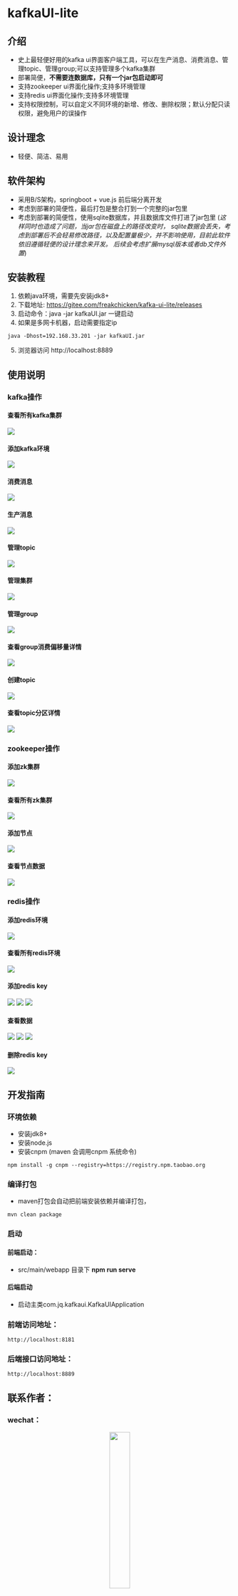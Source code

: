 # kafkaUI-lite

## 介绍
- 史上最轻便好用的kafka ui界面客户端工具，可以在生产消息、消费消息、管理topic、管理group;可以支持管理多个kafka集群
- 部署简便，**不需要连数据库，只有一个jar包启动即可**
- 支持zookeeper ui界面化操作;支持多环境管理
- 支持redis ui界面化操作;支持多环境管理
- 支持权限控制，可以自定义不同环境的新增、修改、删除权限；默认分配只读权限，避免用户的误操作

## 设计理念
- 轻便、简洁、易用

## 软件架构
- 采用B/S架构，springboot + vue.js 前后端分离开发
- 考虑到部署的简便性，最后打包是整合打到一个完整的jar包里
- 考虑到部署的简便性，使用sqlite数据库，并且数据库文件打进了jar包里 (*这样同时也造成了问题，当jar包在磁盘上的路径改变时，
sqlite数据会丢失，考虑到部署后不会轻易修改路径，以及配置量极少，并不影响使用，目前此软件依旧遵循轻便的设计理念来开发。
后续会考虑扩展mysql版本或者db文件外置*)


## 安装教程

1.  依赖java环境，需要先安装jdk8+
2.  下载地址: https://gitee.com/freakchicken/kafka-ui-lite/releases
2.  启动命令：java -jar kafkaUI.jar 一键启动
4.  如果是多网卡机器，启动需要指定ip

```
java -Dhost=192.168.33.201 -jar kafkaUI.jar
```
5.  浏览器访问 http://localhost:8889


## 使用说明
### kafka操作

#### 查看所有kafka集群
![](https://freakchicken.gitee.io/images/kafkaui/Dingtalk_20210107215027.jpg)

#### 添加kafka环境
![](https://freakchicken.gitee.io/images/kafkaui/Dingtalk_20210107215038.jpg)

#### 消费消息
![](https://freakchicken.gitee.io/images/kafkaui/Dingtalk_20210107214919.jpg)

#### 生产消息
![](https://freakchicken.gitee.io/images/kafkaui/Dingtalk_20210107214957.jpg)

#### 管理topic
![](https://freakchicken.gitee.io/images/kafkaui/kafka_topic_manage_20210110184715.jpg)

#### 管理集群
![](https://freakchicken.gitee.io/images/kafkaui/kafka_cluster_20210112144820.jpg)

#### 管理group
![](https://freakchicken.gitee.io/images/kafkaui/group_manage_20210110184621.jpg)

#### 查看group消费偏移量详情
![](https://freakchicken.gitee.io/images/kafkaui/group_detail_20210110184557.jpg)

#### 创建topic
![](https://freakchicken.gitee.io/images/kafkaui/Dingtalk_20210107215016.jpg)

#### 查看topic分区详情
![](https://freakchicken.gitee.io/images/kafkaui/topic_detail_20210112144638.jpg)


### zookeeper操作
#### 添加zk集群
![](https://freakchicken.gitee.io/images/kafkaui/zk_add_source_20210110121408.png)

#### 查看所有zk集群
![](https://freakchicken.gitee.io/images/kafkaui/zk_source_20210110121439.png)

#### 添加节点
![](https://freakchicken.gitee.io/images/kafkaui/zk_add_node_20210110121530.png)

#### 查看节点数据
![](https://freakchicken.gitee.io/images/kafkaui/zkmanage_20210110121509.png)

### redis操作
#### 添加redis环境
![](https://freakchicken.gitee.io/images/kafkaui/redis_add_source_20210112143453.jpg)

#### 查看所有redis环境
![](https://freakchicken.gitee.io/images/kafkaui/redis_sources_20210112143546.jpg)

#### 添加redis key
![](https://freakchicken.gitee.io/images/kafkaui/redis_add_hash_20210112143738.jpg)
![](https://freakchicken.gitee.io/images/kafkaui/redis_add_string_20210112143815.jpg)
![](https://freakchicken.gitee.io/images/kafkaui/redis_add_list_20210112143759.jpg)

#### 查看数据
![](https://freakchicken.gitee.io/images/kafkaui/redis_string_detail_20210112143708.jpg)
![](https://freakchicken.gitee.io/images/kafkaui/redis_set_detail_20210112143642.jpg)
![](https://freakchicken.gitee.io/images/kafkaui/redis_hash_detail_20210112143618.jpg)

#### 删除redis key

![](https://freakchicken.gitee.io/images/kafkaui/redis_delete_key_20210112143842.jpg)

## 开发指南
### 环境依赖

- 安装jdk8+
- 安装node.js
- 安装cnpm (maven 会调用cnpm 系统命令)

```
npm install -g cnpm --registry=https://registry.npm.taobao.org
```

### 编译打包

- maven打包会自动把前端安装依赖并编译打包，

```
mvn clean package
```

### 启动
#### 前端启动：
- src/main/webapp 目录下 **npm run serve**

#### 后端启动
- 启动主类com.jq.kafkaui.KafkaUIApplication

### 前端访问地址：
```
http://localhost:8181
```

### 后端接口访问地址：
```
http://localhost:8889
```

## 联系作者：
### wechat：
<div style="text-align: center"> 
<img src="https://freakchicken.gitee.io/images/kafkaui/wechat.jpg" width = "30%" />
</div>


### 捐赠：
如果您喜欢此项目，请给作者捐助5块钱去买生姜洗发水，来保留为数不多的头发
<div style="text-align: center"> 
<img src="https://freakchicken.gitee.io/images/kafkaui/wechatpay.jpg" width = "30%" />
</div>